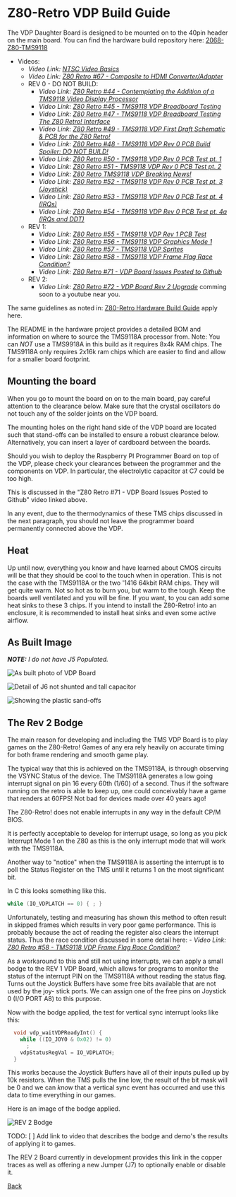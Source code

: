 # Z80-Retro VDP Build Guide

The VDP Daughter Board is designed to be mounted on to the 40pin header on the
main board.  You can find the hardware build repository here: [2068-Z80-TMS9118](https://github.com/Z80-Retro/2068-Z80-TMS9118)

- Videos:
    - _Video Link: [NTSC Video Basics](https://www.youtube.com/watch?v=6Pc7uPGHKmU&list=PL3by7evD3F51Cf9QnsAEdgSQ4cz7HQZX5&index=63)_
    - _Video Link: [Z80 Retro #67 - Composite to HDMI Converter/Adapter](https://www.youtube.com/watch?v=5D_sUHx_HNw&list=PL3by7evD3F51Cf9QnsAEdgSQ4cz7HQZX5&index=76)_
    - REV 0 - DO NOT BUILD:
        - _Video Link: [Z80 Retro #44 - Contemplating the Addition of a TMS9118 Video Display Processor](https://www.youtube.com/watch?v=zcbBnogU0aY&list=PL3by7evD3F51Cf9QnsAEdgSQ4cz7HQZX5&index=50)_
        - _Video Link: [Z80 Retro #45 - TMS9118 VDP Breadboard Testing](https://www.youtube.com/watch?v=9JtpyNP3fwE&list=PL3by7evD3F51Cf9QnsAEdgSQ4cz7HQZX5&index=52)_
        - _Video Link: [Z80 Retro #47 - TMS9118 VDP Breadboard Testing The Z80 Retro! Interface](https://www.youtube.com/watch?v=F1Q4e410qLM&list=PL3by7evD3F51Cf9QnsAEdgSQ4cz7HQZX5&index=53)_
        - _Video Link: [Z80 Retro #49 - TMS9118 VDP First Draft Schematic & PCB for the Z80 Retro!](https://www.youtube.com/watch?v=uh7cpiRzfJ8&list=PL3by7evD3F51Cf9QnsAEdgSQ4cz7HQZX5&index=54)_
        - _Video Link: [Z80 Retro #48 - TMS9118 VDP Rev 0 PCB Build Spoiler: DO NOT BUILD!](https://www.youtube.com/watch?v=P-kQxyVBK74&list=PL3by7evD3F51Cf9QnsAEdgSQ4cz7HQZX5&index=55)_
        - _Video Link: [Z80 Retro #50 - TMS9118 VDP Rev 0 PCB Test pt. 1](https://www.youtube.com/watch?v=QBIHq2gtgaA&list=PL3by7evD3F51Cf9QnsAEdgSQ4cz7HQZX5&index=56)_
        - _Video Link: [Z80 Retro #51 - TMS9118 VDP Rev 0 PCB Test pt. 2](https://www.youtube.com/watch?v=7tfHO4yQMOE&list=PL3by7evD3F51Cf9QnsAEdgSQ4cz7HQZX5&index=57)_
        - _Video Link: [Z80 Retro TMS9118 VDP Breaking News!](https://www.youtube.com/watch?v=G4dgYXWm9tc&list=PL3by7evD3F51Cf9QnsAEdgSQ4cz7HQZX5&index=58)_
        - _Video Link: [Z80 Retro #52 - TMS9118 VDP Rev 0 PCB Test pt. 3 (Joystick)](https://www.youtube.com/watch?v=0MDg2rQyCxM&list=PL3by7evD3F51Cf9QnsAEdgSQ4cz7HQZX5&index=59)_
        - _Video Link: [Z80 Retro #53 - TMS9118 VDP Rev 0 PCB Test pt. 4 (IRQs)](https://www.youtube.com/watch?v=nexfjxNYKMs&list=PL3by7evD3F51Cf9QnsAEdgSQ4cz7HQZX5&index=60)_
        - _Video Link: [Z80 Retro #54 - TMS9118 VDP Rev 0 PCB Test pt. 4a (IRQs and DDT)](https://www.youtube.com/watch?v=lf-Pj2qZxd0&list=PL3by7evD3F51Cf9QnsAEdgSQ4cz7HQZX5&index=62)_
    - REV 1:
        - _Video Link: [Z80 Retro #55 - TMS9118 VDP Rev 1 PCB Test](https://www.youtube.com/watch?v=SDP98iAlwj4&list=PL3by7evD3F51Cf9QnsAEdgSQ4cz7HQZX5&index=61)_
        - _Video Link: [Z80 Retro #56 - TMS9118 VDP Graphics Mode 1](https://www.youtube.com/watch?v=3qVPRbLy-MA&list=PL3by7evD3F51Cf9QnsAEdgSQ4cz7HQZX5&index=64)_
        - _Video Link: [Z80 Retro #57 - TMS9118 VDP Sprites](https://www.youtube.com/watch?v=otuP12ESDXM&list=PL3by7evD3F51Cf9QnsAEdgSQ4cz7HQZX5&index=65)_
        - _Video Link: [Z80 Retro #58 - TMS9118 VDP Frame Flag Race Condition?](https://www.youtube.com/watch?v=-1njuXj0pVA&list=PL3by7evD3F51Cf9QnsAEdgSQ4cz7HQZX5&index=66)_
        - _Video Link: [Z80 Retro #71 - VDP Board Issues Posted to Github](https://www.youtube.com/watch?v=ydhs7XTiszw&list=PL3by7evD3F51Cf9QnsAEdgSQ4cz7HQZX5&index=80)_
    - REV 2:
        - _Video Link: [Z80 Retro #72 - VDP Board Rev 2 Upgrade]()_ comming soon to a youtube near you.

The same guidelines as noted in: [Z80-Retro Hardware Build Guide](./Z80-RETRO-BUILD.md)
apply here.

The README in the hardware project provides a detailed BOM and information on
where to source the TMS9118A processor from.  Note: You can _NOT_ use a TMS9918A
in this build as it requires 8x4k RAM chips.  The TMS9118A only requires 2x16k
ram chips which are easier to find and allow for a smaller board footprint.

## Mounting the board

When you go to mount the board on on to the main board, pay careful attention to
the clearance below.  Make sure that the crystal oscillators do not touch any
of the solder joints on the VDP board.

The mounting holes on the right hand side of the VDP board are located such that
stand-offs can be installed to ensure a robust clearance below.  Alternatively,
you can insert a layer of cardboard between the boards.

Should you wish to deploy the Raspberry PI Programmer Board on top of the VDP,
please check your clearances between the programmer and the components on VDP.
In particular, the electrolytic capacitor at C7 could be too high.

This is discussed in the "Z80 Retro #71 - VDP Board Issues Posted to Github"
video linked above.

In any event, due to the thermodynamics of these TMS chips discussed in the next
paragraph, you should not leave the programmer board permanently connected
above the VDP.

## Heat

Up until now, everything you know and have learned about CMOS circuits will be
that they should be cool to the touch when in operation.  This is not the case
with the TMS9118A or the two '1416 64kbit RAM chips.  They will get quite warm.
Not so hot as to burn you, but warm to the tough.  Keep the boards well
ventilated and you will be fine.  If you want, to you can add some heat sinks
to these 3 chips.  If you intend to install the Z80-Retro! into an enclosure,
it is recommended to install heat sinks and even some active airflow.

## As Built Image

_**NOTE:** I do not have J5 Populated._

![As built photo of VDP Board](assets/PXL_20230524_022141180.jpg)

![Detail of J6 not shunted and tall capacitor](assets/PXL_20230524_022209279.jpg)


![Showing the plastic sand-offs](assets/PXL_20230524_022353120.jpg)

## The Rev 2 Bodge

The main reason for developing and including the TMS VDP Board is to play games
on the Z80-Retro!  Games of any era rely heavily on accurate timing for both
frame rendering and smooth game play.

The typical way that this is achieved on the TMS9118A, is through observing the
VSYNC Status of the device.  The TMS9118A generates a low going interrupt
signal on pin 16 every 60th (1/60) of a second.  Thus if the software running on
the retro is able to keep up, one could conceivably have a game that renders at
60FPS! Not bad for devices made over 40 years ago!

The Z80-Retro! does not enable interrupts in any way in the default CP/M BIOS.

It is perfectly acceptable to develop for interrupt usage, so long as you pick
Interrupt Mode 1 on the Z80 as this is the only interrupt mode that will work
with the TMS9118A.

Another way to "notice" when the TMS9118A is asserting the interrupt is to poll
the Status Register on the TMS until it returns 1 on the most significant bit.

In C this looks something like this.

```c
while (IO_VDPLATCH == 0) { ; }
```

Unfortunately, testing and measuring has shown this method to often result in
skipped frames which results in very poor game performance.  This is probably
because the act of reading the register also clears the interrupt status.  Thus
the race condition discussed in some detail here: - _Video Link: 
[Z80 Retro #58 - TMS9118 VDP Frame Flag Race Condition?](https://www.youtube.com/watch?v=-1njuXj0pVA&list=PL3by7evD3F51Cf9QnsAEdgSQ4cz7HQZX5&index=66)_

As a workaround to this and still not using interrupts, we can apply a small
bodge to the REV 1 VDP Board, which allows for programs to monitor the status
of the interrupt PIN on the TMS9118A without reading the status flag.  Turns out
the Joystick Buffers have some free bits available that are not used by the joy-
stick ports.  We can assign one of the free pins on Joystick 0 (I/O PORT A8) to
this purpose.

Now with the bodge applied, the test for vertical sync interrupt looks like
this:

```c
  void vdp_waitVDPReadyInt() {
    while ((IO_JOY0 & 0x02) != 0)
      ;
    vdpStatusRegVal = IO_VDPLATCH;
  }
```

This works because the Joystick Buffers have all of their inputs pulled up by
10k resistors.  When the TMS pulls the line low, the result of the bit mask
will be 0 and we can _know_ that a vertical sync event has occurred and use
this data to time everything in our games.

Here is an image of the bodge applied.

![REV 2 Bodge](assets/PXL_20230524_022252806.jpg)

TODO: [ ] Add link to video that describes the bodge and demo's the results of
applying it to games.

The REV 2 Board currently in development provides this link in the copper traces
as well as offering a new Jumper (J7) to optionally enable or disable it.

[Back](./README.md)
